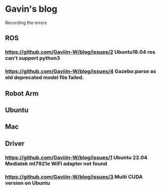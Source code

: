 # Gavin's blog

Recording the errors

## ROS

### https://github.com/Gaviiin-W/blog/issues/2 Ubuntu18.04 ros can't support python3

### https://github.com/Gaviiin-W/blog/issues/4 Gazebo:parse as old deprecated model file failed.

## Robot Arm

## Ubuntu

## Mac

## Driver

### https://github.com/Gaviiin-W/blog/issues/1 Ubuntu 22.04 Mediatek mt7921e WiFi adapter not found

### https://github.com/Gaviiin-W/blog/issues/3 Multi CUDA version on Ubuntu
